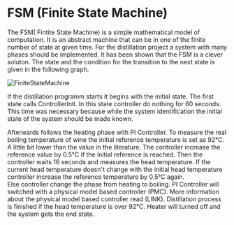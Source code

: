 # FSM (Finite State Machine)

The FSM( Fintite State Machine) is a simple mathematical model of computation. It is an abstract machine that can be in one of the finite number of state at given time.
For the distillation project a system with many phases should be implemented. It has been shown that the FSM is a clever soluton. 
The state and the condition for the transition to the next state is given in the following graph.

![FiniteStateMachine](/FSM_distillation_state.png)

If the distillation programm starts it begins with the initial state. The first state calls ControllerInit. In this state controller do nothing for 60 seconds. 
This time was necessary because while the system identification the initial state of the system should be made known.

Afterwards follows the heating phase with PI Controller. 
To measure the real boiling temperature of wine the initial reference temperature is set as 92°C. A little bit lower than the value in the literature. 
The controller increase the reference value by 0.5°C if the initial reference is reached. Then the controller waits 16 seconds and measures the head temperature. 
If the current head temperature doesn't change with the initial head temperature controller increase the reference temperature by 0.5°C again.  
Else controller change the phase from heating to boiling. PI Controller will switched with a physical model based controller (PMC). More information about the physical model based controller read (LINK).
Distillation process is finished if the head temperature is over 92°C. Heater will turned off and the system gets the end state.

